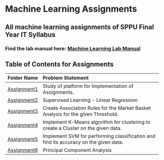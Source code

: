 # Machine Learning Assignments

## All machine learning assignments of SPPU Final Year IT Syllabus

### Find the lab manual here: [Machine Learning Lab Manual](MLA.pdf)

## Table of Contents for Assignments

|         Folder Name          | Problem Statement                                                                    |
| :--------------------------: | :----------------------------------------------------------------------------------- |
| [Assignment1](Assignment1/)  | Study of platform for Implementation of Assignments.                                 |
| [Assignment2 ](Assignment2/) | Supervised Learning - Linear Regression                                              |
| [Assignment3 ](Assignment3/) | Create Association Rules for the Market Basket Analysis for the given Threshold.     |
| [Assignment4 ](Assignment4/) | Implement K-Means algorithm for clustering to create a Cluster on the given data.    |
| [Assignment5 ](Assignment5/) | Implement SVM for performing classification and find its accuracy on the given data. |
| [Assignment6 ](Assignment6/) | Principal Component Analysis                                                         |
